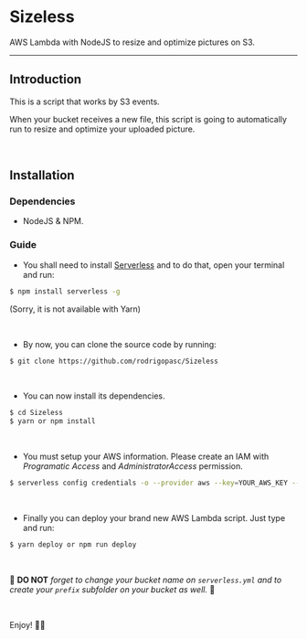 # Sizeless
AWS Lambda with NodeJS to resize and optimize pictures on S3.

<hr>

## Introduction
This is a script that works by S3 events.

When your bucket receives a new file, this script is going to automatically run to resize and optimize your uploaded picture.

<br />

## Installation
### Dependencies
* NodeJS & NPM.


### Guide
* You shall need to install [Serverless](http://serverless.com) and to do that, open your terminal and run:

```sh
$ npm install serverless -g
```
(Sorry, it is not available with Yarn)

<br/>

* By now, you can clone the source code by running:

```sh
$ git clone https://github.com/rodrigopasc/Sizeless
```

<br/>

* You can now install its dependencies. 

```sh
$ cd Sizeless
$ yarn or npm install
```

<br/>

* You must setup your AWS information. Please create an IAM with _Programatic Access_ and _AdministratorAccess_ permission.

```sh
$ serverless config credentials -o --provider aws --key=YOUR_AWS_KEY --secret YOUR_AWS_SECRET
```

<br />

* Finally you can deploy your brand new AWS Lambda script. Just type and run:

```sh
$ yarn deploy or npm run deploy
```

<br />

🚨 **DO NOT** *forget to change your bucket name on `serverless.yml` and to create your `prefix` subfolder on your bucket as well.* 🚨

<br />

Enjoy! 🎉🎊  
